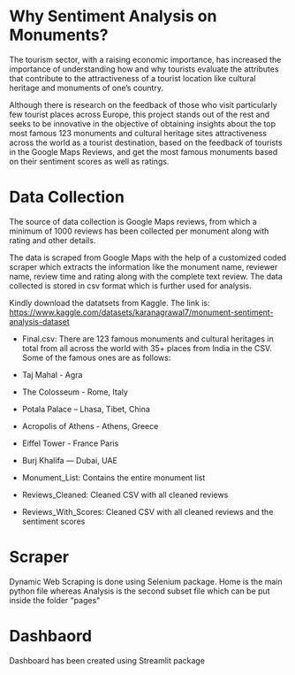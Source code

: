 # Why Sentiment Analysis on Monuments?

The tourism sector, with a raising economic importance, has increased the importance of understanding how and why tourists evaluate the attributes that contribute to the attractiveness of a tourist location like cultural heritage and monuments of one’s country.

Although there is research on the feedback of those who visit particularly few tourist places across Europe, this project stands out of the rest and seeks to be innovative in the objective of obtaining insights about the top most famous 123 monuments and cultural heritage sites attractiveness across the world as a tourist destination, based on the feedback of tourists in the Google Maps Reviews, and get the most famous monuments based on their sentiment scores as well as ratings.

# Data Collection

The source of data collection is Google Maps reviews, from which a minimum of 1000 reviews has been collected per monument along with rating and other details.

The data is scraped from Google Maps with the help of a customized coded scraper which extracts the information like the monument name, reviewer name, review time and rating along with the complete text review. The data collected is stored in csv format which is further used for analysis.

Kindly download the datatsets from Kaggle. The link is: https://www.kaggle.com/datasets/karanagrawal7/monument-sentiment-analysis-dataset

- Final.csv: There are 123 famous monuments and cultural heritages in total from all across the world with 35+ places from India in the CSV.
Some of the famous ones are as follows:
 - Taj Mahal - Agra 
 - The Colosseum - Rome, Italy 
 - Potala Palace – Lhasa, Tibet, China 
 - Acropolis of Athens - Athens, Greece 
 - Eiffel Tower - France Paris 
 - Burj Khalifa — Dubai, UAE 

- Monument_List: Contains the entire monument list

- Reviews_Cleaned: Cleaned CSV with all cleaned reviews 

- Reviews_With_Scores: Cleaned CSV with all cleaned reviews and the sentiment scores 

# Scraper

Dynamic Web Scraping is done using Selenium package. Home is the main python file whereas Analysis is the second subset file which can be put inside the folder "pages"

# Dashbaord

Dashboard has been created using Streamlit package








